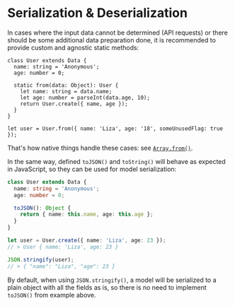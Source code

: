 # Serialization & Deserialization

In cases where the input data cannot be determined (API requests) or there should be some additional
data preparation done, it is recommended to provide custom and agnostic static methods:

```ts{5-9}
class User extends Data {
  name: string = 'Anonymous';
  age: number = 0;

  static from(data: Object): User {
    let name: string = data.name;
    let age: number = parseInt(data.age, 10);
    return User.create({ name, age });
  }
}

let user = User.from({ name: 'Liza', age: '18', someUnusedFlag: true });
```

That's how native things handle these cases: see
[`Array.from()`](https://developer.mozilla.org/en/docs/Web/JavaScript/Reference/Global_Objects/Array/from).

In the same way, defined `toJSON()` and `toString()` will behave as expected in JavaScript, so they
can be used for model serialization:

```ts
class User extends Data {
  name: string = 'Anonymous';
  age: number = 0;

  toJSON(): Object {
    return { name: this.name, age: this.age };
  }
}

let user = User.create({ name: 'Liza', age: 23 });
// > User { name: 'Liza', age: 23 }

JSON.stringify(user);
// > { "name": "Liza", "age": 23 }
```

By default, when using `JSON.stringify()`, a model will be serialized to a plain object with all the
fields as is, so there is no need to implement `toJSON()` from example above.
